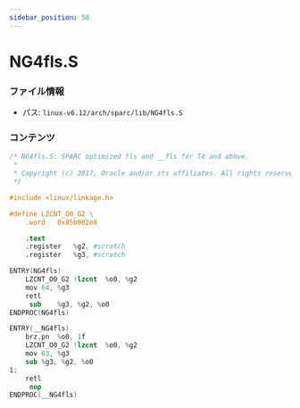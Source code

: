 ```yaml
---
sidebar_position: 58
---
```

# NG4fls.S

### ファイル情報

- パス: `linux-v6.12/arch/sparc/lib/NG4fls.S`

### コンテンツ

```S
/* NG4fls.S: SPARC optimized fls and __fls for T4 and above.
 *
 * Copyright (c) 2017, Oracle and/or its affiliates. All rights reserved.
 */

#include <linux/linkage.h>

#define LZCNT_O0_G2	\
	.word	0x85b002e8

	.text
	.register	%g2, #scratch
	.register	%g3, #scratch

ENTRY(NG4fls)
	LZCNT_O0_G2	!lzcnt	%o0, %g2
	mov	64, %g3
	retl
	 sub	%g3, %g2, %o0
ENDPROC(NG4fls)

ENTRY(__NG4fls)
	brz,pn	%o0, 1f
	LZCNT_O0_G2	!lzcnt	%o0, %g2
	mov	63, %g3
	sub	%g3, %g2, %o0
1:
	retl
	 nop
ENDPROC(__NG4fls)

```
